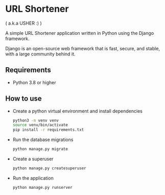 # URL Shortener

( a.k.a USHER :) )

A simple URL Shortener application written in Python using the Django framework.

Django is an open-source web framework that is fast, secure, and stable, with a large community behind it.

## Requirements

- Python 3.8 or higher

## How to use

- Create a python virtual environment and install dependencies

  ```bash
  python3 -m venv venv
  source venv/bin/activate
  pip install -r requirements.txt
  ```

- Run the database migrations

  ```bash
  python manage.py migrate
  ```

- Create a superuser

  ```bash
  python manage.py createsuperuser
  ```

- Run the application

  ```bash
  python manage.py runserver
  ```
